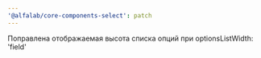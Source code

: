 ```yaml
---
'@alfalab/core-components-select': patch
---
```


Поправлена отображаемая высота списка опций при optionsListWidth: 'field'
